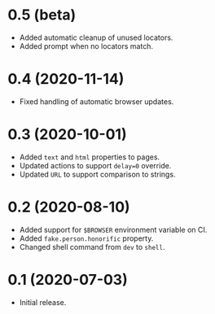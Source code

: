 # 0.5 (beta)

- Added automatic cleanup of unused locators.
- Added prompt when no locators match.

# 0.4 (2020-11-14)

- Fixed handling of automatic browser updates.

# 0.3 (2020-10-01)

- Added `text` and `html` properties to pages.
- Updated actions to support `delay=0` override.
- Updated `URL` to support comparison to strings.

# 0.2 (2020-08-10)

- Added support for `$BROWSER` environment variable on CI.
- Added `fake.person.honorific` property.
- Changed shell command from `dev` to `shell`.

# 0.1 (2020-07-03)

- Initial release.
